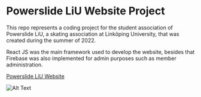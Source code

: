 # Powerslide LiU Website Project

This repo represents a coding project for the student association of Powerslide LiU, a skating association at Linköping University, that was created during the summer of 2022.

React JS was the main framework used to develop the website, besides that Firebase was also implemented for admin purposes such as member administration.

[Powerslide LiU Website](http://powerslideliu.se/)

![Alt Text](Powerslide%20Frontpage.png)
